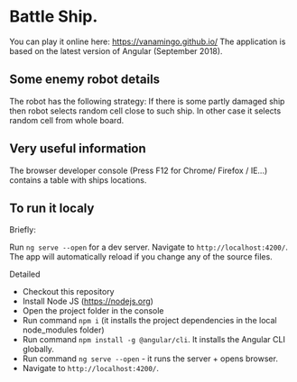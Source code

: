# Battle Ship. 
You can play it online here:  https://vanamingo.github.io/
The application is based on the latest version of Angular (September 2018).  

## Some enemy robot details
The robot has the following strategy: 
If there is some partly damaged ship then robot selects random cell close to such ship. In other case it selects random cell from whole board.  

## Very useful information 
The browser developer console (Press F12 for Chrome/ Firefox / IE...) contains a table with ships locations. 

## To run it localy
Briefly: 

Run `ng serve --open` for a dev server. Navigate to `http://localhost:4200/`. The app will automatically reload if you change any of the source files.


Detailed
* Checkout this repository 
* Install Node JS (https://nodejs.org)
* Open the project folder in the console
* Run command `npm i` (it installs the project dependencies in the local node_modules folder)
* Run command `npm install -g @angular/cli`. It installs the Angular CLI globally.
* Run command `ng serve --open` - it runs the server + opens browser. 
* Navigate to `http://localhost:4200/`.